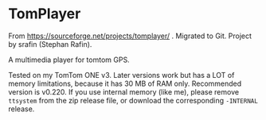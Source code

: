 # TomPlayer
From https://sourceforge.net/projects/tomplayer/ . Migrated to Git. Project by srafin (Stephan Rafin).

A multimedia player for tomtom GPS.

Tested on my TomTom ONE v3. Later versions work but has a LOT of memory limitations, because it has 30 MB of RAM only.
Recommended version is v0.220. If you use internal memory (like me), please remove `ttsystem` from the zip release file, or download the corresponding `-INTERNAL` release.
